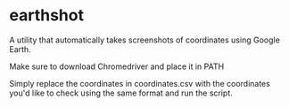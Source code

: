 # earthshot
A utility that automatically takes screenshots of coordinates using Google Earth.

Make sure to download Chromedriver and place it in PATH

Simply replace the coordinates in coordinates.csv with the coordinates you'd like to check using the same format and run the script.
